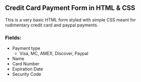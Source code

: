 ## Credit Card Payment Form in HTML & CSS

This is a very basic HTML form styled with simple CSS meant for rudimentary credit card and paypal payments.

### Fields:
- Payment type
  - Visa, MC, AMEX, Discover, Paypal
- Name
- Card Number
- Expiration Date
- Security Code 